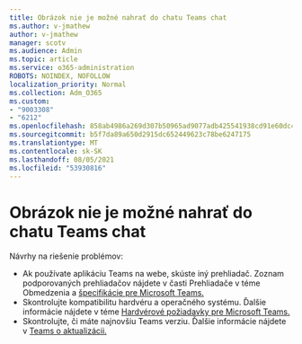 ```yaml
---
title: Obrázok nie je možné nahrať do chatu Teams chat
ms.author: v-jmathew
author: v-jmathew
manager: scotv
ms.audience: Admin
ms.topic: article
ms.service: o365-administration
ROBOTS: NOINDEX, NOFOLLOW
localization_priority: Normal
ms.collection: Adm_O365
ms.custom:
- "9003308"
- "6212"
ms.openlocfilehash: 858ab4986a269d307b50965ad9077adb425541938cd91e60dc470db27d81d954
ms.sourcegitcommit: b5f7da89a650d2915dc652449623c78be6247175
ms.translationtype: MT
ms.contentlocale: sk-SK
ms.lasthandoff: 08/05/2021
ms.locfileid: "53930816"
---
```

# <a name="cant-upload-an-image-to-a-teams-chat"></a>Obrázok nie je možné nahrať do chatu Teams chat

Návrhy na riešenie problémov:

- Ak používate aplikáciu Teams na webe, skúste iný prehliadač. Zoznam podporovaných prehliadačov nájdete v časti Prehliadače v téme Obmedzenia a [špecifikácie pre Microsoft Teams.](https://docs.microsoft.com/microsoftteams/limits-specifications-teams)
- Skontrolujte kompatibilitu hardvéru a operačného systému. Ďalšie informácie nájdete v téme [Hardvérové požiadavky pre Microsoft Teams.](https://docs.microsoft.com/microsoftteams/hardware-requirements-for-the-teams-app)
- Skontrolujte, či máte najnovšiu Teams verziu. Ďalšie informácie nájdete v [Teams o aktualizácii.](https://docs.microsoft.com/microsoftteams/teams-client-update)
